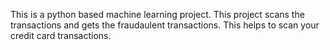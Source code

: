 This is a python based machine learning project. This project scans the transactions and gets the fraudaulent transactions. This helps to scan your credit card transactions.
